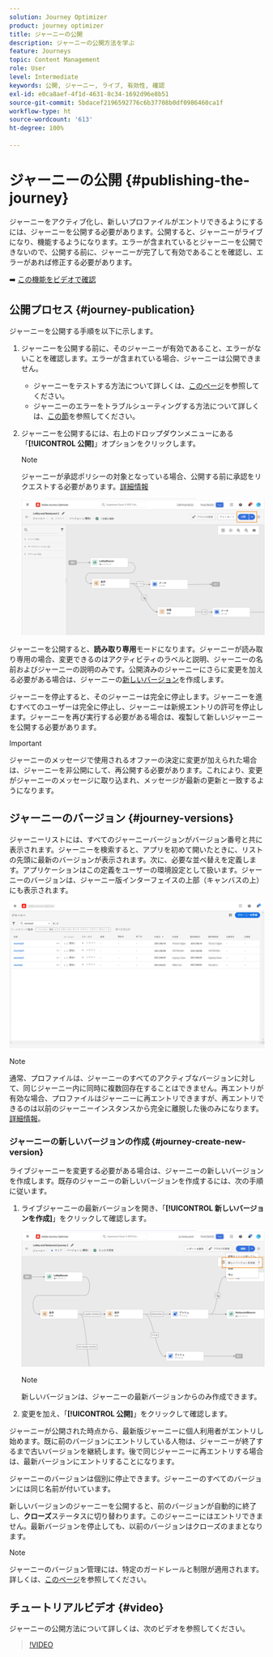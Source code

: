 ```yaml
---
solution: Journey Optimizer
product: journey optimizer
title: ジャーニーの公開
description: ジャーニーの公開方法を学ぶ
feature: Journeys
topic: Content Management
role: User
level: Intermediate
keywords: 公開, ジャーニー, ライブ, 有効性, 確認
exl-id: e0ca8aef-4f1d-4631-8c34-1692d96e8b51
source-git-commit: 5bdacef2196592776c6b37708b0df0986460ca1f
workflow-type: ht
source-wordcount: '613'
ht-degree: 100%

---
```


# ジャーニーの公開 {#publishing-the-journey}

ジャーニーをアクティブ化し、新しいプロファイルがエントリできるようにするには、ジャーニーを公開する必要があります。公開すると、ジャーニーがライブになり、機能するようになります。エラーが含まれているとジャーニーを公開できないので、公開する前に、ジャーニーが完了して有効であることを確認し、エラーがあれば修正する必要があります。

➡️ [この機能をビデオで確認](#video)

## 公開プロセス {#journey-publication}

ジャーニーを公開する手順を以下に示します。

1. ジャーニーを公開する前に、そのジャーニーが有効であること、エラーがないことを確認します。エラーが含まれている場合、ジャーニーは公開できません。

   * ジャーニーをテストする方法について詳しくは、[このページ](testing-the-journey.md)を参照してください。
   * ジャーニーのエラーをトラブルシューティングする方法について詳しくは、[この節](../building-journeys/troubleshooting.md#checking-for-errors-before-testing)を参照してください。

1. ジャーニーを公開するには、右上のドロップダウンメニューにある「**[!UICONTROL 公開]**」オプションをクリックします。

   >[!NOTE]
   >
   > ジャーニーが承認ポリシーの対象となっている場合、公開する前に承認をリクエストする必要があります。[詳細情報](../test-approve/gs-approval.md)


   ![](assets/journeyuc1_18.png)

ジャーニーを公開すると、**読み取り専用**&#x200B;モードになります。ジャーニーが読み取り専用の場合、変更できるのはアクティビティのラベルと説明、ジャーニーの名前およびジャーニーの説明のみです。公開済みのジャーニーにさらに変更を加える必要がある場合は、ジャーニーの[新しいバージョン](journey-ui.md#journey-versions)を作成します。

ジャーニーを停止すると、そのジャーニーは完全に停止します。ジャーニーを進むすべてのユーザーは完全に停止し、ジャーニーは新規エントリの許可を停止します。ジャーニーを再び実行する必要がある場合は、複製して新しいジャーニーを公開する必要があります。


>[!IMPORTANT]
>
>ジャーニーのメッセージで使用されるオファーの決定に変更が加えられた場合は、ジャーニーを非公開にして、再公開する必要があります。これにより、変更がジャーニーのメッセージに取り込まれ、メッセージが最新の更新と一致するようになります。


## ジャーニーのバージョン {#journey-versions}

ジャーニーリストには、すべてのジャーニーバージョンがバージョン番号と共に表示されます。ジャーニーを検索すると、アプリを初めて開いたときに、リストの先頭に最新のバージョンが表示されます。次に、必要な並べ替えを定義します。アプリケーションはこの定義をユーザーの環境設定として扱います。ジャーニーのバージョンは、ジャーニー版インターフェイスの上部（キャンバスの上）にも表示されます。

![](assets/journeyversions1.png)

>[!NOTE]
>
>通常、プロファイルは、ジャーニーのすべてのアクティブなバージョンに対して、同じジャーニー内に同時に複数回存在することはできません。再エントリが有効な場合、プロファイルはジャーニーに再エントリできますが、再エントリできるのは以前のジャーニーインスタンスから完全に離脱した後のみになります。[詳細情報](entry-management.md)。

### ジャーニーの新しいバージョンの作成 {#journey-create-new-version}

ライブジャーニーを変更する必要がある場合は、ジャーニーの新しいバージョンを作成します。既存のジャーニーの新しいバージョンを作成するには、次の手順に従います。

1. ライブジャーニーの最新バージョンを開き、「**[!UICONTROL 新しいバージョンを作成]**」をクリックして確認します。

   ![](assets/journeyversions2.png)

   >[!NOTE]
   >
   >新しいバージョンは、ジャーニーの最新バージョンからのみ作成できます。

1. 変更を加え、「**[!UICONTROL 公開]**」をクリックして確認します。

ジャーニーが公開された時点から、最新版ジャーニーに個人利用者がエントリし始めます。既に前のバージョンにエントリしている人物は、ジャーニーが終了するまで古いバージョンを継続します。後で同じジャーニーに再エントリする場合は、最新バージョンにエントリすることになります。

ジャーニーのバージョンは個別に停止できます。ジャーニーのすべてのバージョンには同じ名前が付いています。

新しいバージョンのジャーニーを公開すると、前のバージョンが自動的に終了し、**クローズ**&#x200B;ステータスに切り替わります。このジャーニーにはエントリできません。最新バージョンを停止しても、以前のバージョンはクローズのままとなります。


>[!NOTE]
>
>ジャーニーのバージョン管理には、特定のガードレールと制限が適用されます。詳しくは、[このページ](../start/guardrails.md#journey-versions-journey-versions-g)を参照してください。


## チュートリアルビデオ {#video}

ジャーニーの公開方法について詳しくは、次のビデオを参照してください。

>[!VIDEO](https://video.tv.adobe.com/v/3427936?quality=12&captions=jpn)